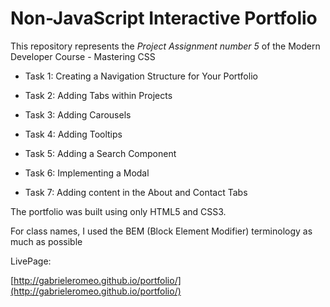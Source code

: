 # Non-JavaScript Interactive Portfolio

This repository represents the *Project Assignment number 5* of the Modern Developer Course  - Mastering CSS


* Task 1: Creating a Navigation Structure for Your Portfolio

* Task 2: Adding Tabs within Projects

* Task 3: Adding Carousels

* Task 4: Adding Tooltips

* Task 5: Adding a Search Component

* Task 6: Implementing a Modal

* Task 7: Adding content in the About and Contact Tabs

The portfolio was built using only HTML5 and CSS3. 

For class names, I used the BEM (Block Element Modifier) terminology as much as possible


LivePage:

[http://gabrieleromeo.github.io/portfolio/](http://gabrieleromeo.github.io/portfolio/)
